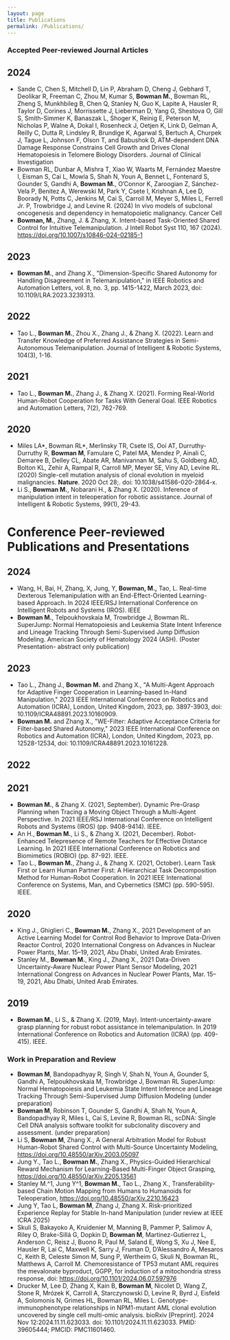 ```yaml
---
layout: page
title: Publications
permalink: /Publications/
---
```



### Accepted Peer-reviewed Journal Articles

## 2024
- Sande C, Chen S, Mitchell D, Lin P, Abraham D, Cheng J, Gebhard T, Deolikar R, Freeman C, Zhou M, Kumar S, **Bowman M.**, Bowman RL, Zheng S, Munkhbileg B, Chen Q, Stanley N, Guo K, Lapite A, Hausler R, Taylor D, Corines J, Morrissette J, Lieberman D, Yang G, Shestova O, Gill S, Smith-Simmer K, Banaszak L, Shoger K, Reinig E, Peterson M, Nicholas P, Walne A, Dokal I, Rosenheck J, Oetjen K, Link D, Gelman A, Reilly C, Dutta R, Lindsley R, Brundige K, Agarwal S, Bertuch A, Churpek J, Tague L, Johnson F, Olson T, and Babushok D, ATM-dependent DNA Damage Response Constrains Cell Growth and Drives Clonal Hematopoiesis in Telomere Biology Disorders. Journal of Clinical Investigation
- Bowman RL,  Dunbar A, Mishra T, Xiao W, Waarts M, Fernández Maestre I, Eisman S, Cai L, Mowla S, Shah N, Youn A, Bennet L, Fontenard S, Gounder S, Gandhi A, **Bowman M.**, O’Connor K, Zaroogian Z, Sánchez-Vela P, Benitez A, Werewski M, Park Y, Csete I, Krishnan A, Lee D, Boorady N, Potts C, Jenkins M, Cai S, Carroll M, Meyer S, Miles L, Ferrell Jr. P, Trowbridge J, and Levine R. (2024) In vivo models of subclonal oncogenesis and dependency in hematopoietic malignancy. Cancer Cell
- **Bowman, M.**, Zhang, J. & Zhang, X. Intent-based Task-Oriented Shared Control for Intuitive Telemanipulation. J Intell Robot Syst 110, 167 (2024). https://doi.org/10.1007/s10846-024-02185-1

## 2023
- **Bowman M.**, and Zhang X., "Dimension-Specific Shared Autonomy for Handling Disagreement in Telemanipulation," in IEEE Robotics and Automation Letters, vol. 8, no. 3, pp. 1415-1422, March 2023, doi: 10.1109/LRA.2023.3239313.

## 2022
-	Tao L., **Bowman M.**, Zhou X., Zhang J., & Zhang X. (2022). Learn and Transfer Knowledge of Preferred Assistance Strategies in Semi-Autonomous Telemanipulation. Journal of Intelligent & Robotic Systems, 104(3), 1-16.
  
## 2021
- Tao L., **Bowman M.**, Zhang J., & Zhang X. (2021). Forming Real-World Human-Robot Cooperation for Tasks With General Goal. IEEE Robotics and Automation Letters, 7(2), 762-769.

## 2020
-	Miles LA*, Bowman RL*, Merlinsky TR, Csete IS, Ooi AT, Durruthy-Durruthy R, **Bowman M**, Famulare C, Patel MA, Mendez P, Ainali C, Demaree B, Delley CL, Abate AR, Manivannan M, Sahu S, Goldberg AD, Bolton KL, Zehir A, Rampal R, Carroll MP, Meyer SE, Viny AD, Levine RL. (2020) Single-cell mutation analysis of clonal evolution in myeloid malignancies. **Nature**. 2020 Oct 28;. doi: 10.1038/s41586-020-2864-x.
-	Li S., **Bowman M.**, Nobarani H., & Zhang X. (2020). Inference of manipulation intent in teleoperation for robotic assistance. Journal of Intelligent & Robotic Systems, 99(1), 29-43.


# Conference Peer-reviewed Publications and Presentations

## 2024
- Wang, H, Bai, H, Zhang, X, Jung, Y, **Bowman, M.,** Tao, L. Real-time Dexterous Telemanipulation with an End-Effect-Oriented Learning-based Approach. In 2024 IEEE/RSJ International Conference on Intelligent Robots and Systems (IROS). IEEE
- **Bowman M.**, Telpoukhovskaia M, Trowbridge J, Bowman RL. SuperJump: Normal Hematopoiesis and Leukemia State Intent Inference and Lineage Tracking Through Semi-Supervised Jump Diffusion Modeling. American Society of Hematology 2024 (ASH). (Poster Presentation- abstract only publication)

## 2023
- Tao L., Zhang J., **Bowman M.** and Zhang X., "A Multi-Agent Approach for Adaptive Finger Cooperation in Learning-based In-Hand Manipulation," 2023 IEEE International Conference on Robotics and Automation (ICRA), London, United Kingdom, 2023, pp. 3897-3903, doi: 10.1109/ICRA48891.2023.10160909.
- **Bowman M.** and Zhang X., "WE-Filter: Adaptive Acceptance Criteria for Filter-based Shared Autonomy," 2023 IEEE International Conference on Robotics and Automation (ICRA), London, United Kingdom, 2023, pp. 12528-12534, doi: 10.1109/ICRA48891.2023.10161228.

## 2022

## 2021
- **Bowman M.**, & Zhang X. (2021, September). Dynamic Pre-Grasp Planning when Tracing a Moving Object Through a Multi-Agent Perspective. In 2021 IEEE/RSJ International Conference on Intelligent Robots and Systems (IROS) (pp. 9408-9414). IEEE.
- An H., **Bowman M.**, Li S., & Zhang X. (2021, December). Robot-Enhanced Telepresence of Remote Teachers for Effective Distance Learning. In 2021 IEEE International Conference on Robotics and Biomimetics (ROBIO) (pp. 87-92). IEEE.
- Tao L., **Bowman M.**, Zhang J., & Zhang X. (2021, October). Learn Task First or Learn Human Partner First: A Hierarchical Task Decomposition Method for Human-Robot Cooperation. In 2021 IEEE International Conference on Systems, Man, and Cybernetics (SMC) (pp. 590-595). IEEE.

## 2020
- King J., Ghiglieri C., **Bowman M.**,  Zhang X., 2021 Development of an Active Learning Model for Control Rod Behavior to Improve Data-Driven Reactor Control, 2020 International Congress on Advances in Nuclear Power Plants, Mar. 15–19, 2021, Abu Dhabi, United Arab Emirates.
- Stanley M., **Bowman M.**, King J., Zhang X., 2021 Data-Driven Uncertainty-Aware Nuclear Power Plant Sensor Modeling, 2021 International Congress on Advances in Nuclear Power Plants, Mar. 15–19, 2021, Abu Dhabi, United Arab Emirates.

## 2019

- **Bowman M.**, Li S., & Zhang X. (2019, May). Intent-uncertainty-aware grasp planning for robust robot assistance in telemanipulation. In 2019 International Conference on Robotics and Automation (ICRA) (pp. 409-415). IEEE.

### Work in Preparation and Review
- **Bowman M**, Bandopadhyay R, Singh V, Shah N, Youn A,  Gounder S, Gandhi A, Telpoukhovskaia M, Trowbridge J, Bowman RL SuperJump: Normal Hematopoiesis and Leukemia State Intent Inference and Lineage Tracking Through Semi-Supervised Jump Diffusion Modeling (under preparation)
- **Bowman M**, Robinson T, Gounder S, Gandhi A, Shah N, Youn A, Bandopadhyay R, Miles L, Cai S, Levine R, Bowman RL, scDNA: Single Cell DNA analysis software toolkit for subclonality discovery and assessment. (under preparation)
-	Li S, **Bowman M**, Zhang X., A General Arbitration Model for Robust Human-Robot Shared Control with Multi-Source Uncertainty Modeling,
https://doi.org/10.48550/arXiv.2003.05097
- Jung Y., Tao L., **Bowman M.**, Zhang X., Physics-Guided Hierarchical Reward Mechanism for Learning-Based Multi-Finger Object Grasping, https://doi.org/10.48550/arXiv.2205.13561
- Stanley M.^1, Jung Y^1, **Bowman M.**, Tao L., Zhang X., Transferability-based Chain Motion Mapping from Humans to Humanoids for Teleoperation, https://doi.org/10.48550/arXiv.2210.16423
- Jung Y, Tao L, **Bowman M**, Zhang J, Zhang X. Risk-prioritized Experience Replay for Stable In-hand Manipulation (under review at IEEE ICRA 2025)
- Skuli S, Bakayoko A, Kruidenier M, Manning B, Pammer P, Salimov A, Riley O, Brake-Sillá G, Dopkin D, **Bowman M**, Martinez-Gutierrez L, Anderson C, Reisz J, Buono R, Paul M, Saland E, Wong S, Xu J, Nee E, Hausler R, Lai C, Maxwell K, Sarry J, Fruman D, D’Alessandro A, Mesaros C, Keith B, Celeste Simon M, Sung P, Wertheim G, Skuli N, Bowman RL, Matthews A, Carroll M. Chemoresistance of TP53 mutant AML requires the mevalonate byproduct, GGPP, for induction of a mitochondria stress response, doi: https://doi.org/10.1101/2024.06.07.597976
-	Drucker M, Lee D, Zhang X, Kain B, **Bowman M**, Nicolet D, Wang Z, Stone R, Mrózek K, Carroll A, Starczynowski D, Levine R, Byrd J, Eisfeld A, Solomonis N, Grimes HL, Bowman RL, Miles L. Genotype-immunophenotype relationships in NPM1-mutant AML clonal evolution uncovered by single cell multi-omic analysis. bioRxiv [Preprint]. 2024 Nov 12:2024.11.11.623033. doi: 10.1101/2024.11.11.623033. PMID: 39605444; PMCID: PMC11601460.
